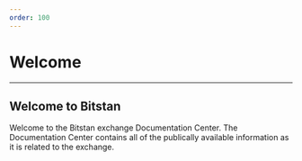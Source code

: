 ```yaml
---
order: 100
---
```


# Welcome

---

## Welcome to Bitstan

Welcome to the Bitstan exchange Documentation Center. The Documentation Center contains all of the publically available information as it is related to the exchange.